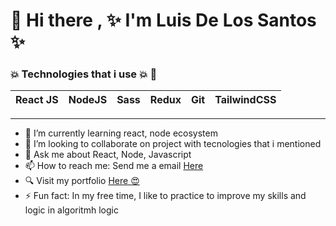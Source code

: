 # 👋 Hi there , ✨ I'm Luis De Los Santos ✨ 

<!--
**Aneudypq2004/Aneudypq2004** is a ✨ _special_ ✨ repository because its `README.md` (this file) appears on your GitHub profile.

Here are some ideas to get you started:

-->

###  :boom: Technologies that i use :boom: :100:

| React JS | NodeJS | Sass | Redux | Git | TailwindCSS
| ---------|--------|------|-------|-----|--------------

----

- 🌱 I’m currently learning react, node ecosystem
- 👯 I’m looking to collaborate on project with tecnologies that i mentioned
- 💬 Ask me about React, Node, Javascript
- 📫 How to reach me: Send me a email [Here](mailto:dluisaneudy82@gmail.com)
-  :mag: Visit my portfolio [Here :heart_eyes:](https://aneudypq.netlify.app)
- ⚡ Fun fact:  In my free time, I like to practice to improve my skills and logic in algoritmh logic
